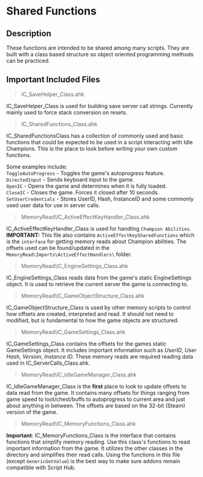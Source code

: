 # Shared Functions
## Description

These functions are intended to be shared among many scripts. They are built with a class based structure so object oriented programming methods can be practiced.

## Important Included Files

> IC_SaveHelper_Class.ahk

IC_SaveHelper_Class is used for building save server call strings. Currently mainly used to force stack conversion on resets.

> IC_SharedFunctions_Class.ahk

IC_SharedFunctionsClass has a collection of commonly used and basic functions that could be expected to be used in a script interacting with Idle Champions. This is the place to look before writing your own custom functions.

Some examples include:  
`ToggleAutoProgress` - Toggles the game's autoprogress feature.  
`DirectedInput` - Sends keyboard input to the game.  
`OpenIC` - Opens the game and determines when it is fully loaded.  
`CloseIC` - Closes the game. Forces it closed after 10 seconds.  
`SetUserCredentials` - Stores UserID, Hash, InstanceID and some commonly used user data for use in server calls.

> MemoryRead\IC_ActiveEffectKeyHandler_Class.ahk

IC_ActiveEffectKeyHandler_Class is used for handling ``Champion Abilities``. **IMPORTANT:** This file also contains ``ActiveEffectKeySharedFunctions`` which is the ``interface`` for getting memory reads about Champion abilities.  The offsets used can be found/updated in the ``MemoryRead\Imports\ActiveEffectHandlers\`` folder.

> MemoryRead\IC_EngineSettings_Class.ahk

IC_EngineSettings_Class reads data from the game's static EngineSettings object. It is used to retrieve the current server the game is connecting to. 

> MemoryRead\IC_GameObjectStructure_Class.ahk

IC_GameObjectStructure_Class is used by other memory scripts to control how offsets are created, interpreted and read. It should not need to modified, but is fundamental to how the game objects are structured.

> MemoryRead\IC_GameSettings_Class.ahk

IC_GameSettings_Class contains the offsets for the games static GameSettings object. It includes important information such as *UserID*, *User Hash*, *Version*, *Instance ID*. These memory reads are required reading data used in IC_ServerCalls_Class.ahk.

> MemoryRead\IC_IdleGameManager_Class.ahk

IC_IdleGameManager_Class is the **first** place to look to update offsets to data read from the game. It contains many offsets for things ranging from game speed to loot/chest/buffs to autoprogress to current area and just about anything in between. The offsets are based on the 32-bit (Steam) version of the game.

> MemoryRead\IC_MemoryFunctions_Class.ahk

**Important**: IC_MemoryFunctions_Class is the interface that contains functions that simplify memory reading. Use this class's functions to read important information from the game. It utilizes the other classes in the directory and simplifies their read calls. Using the functions in this file (except ``GenericGetValue``) is the best way to make sure addons remain compatible with Script Hub.  

